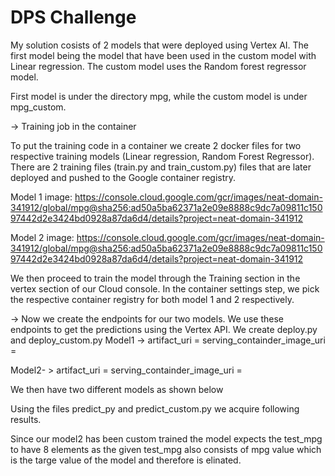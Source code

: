 # DPS Challenge

My solution cosists of 2 models that were deployed using Vertex AI. The first model being the model that have been used in the custom model with Linear regression. The custom model uses the Random forest regressor model. 

First model is under the directory mpg, while the custom model is under mpg_custom. 


-> Training job in the container

To put the training code in a container we create 2 docker files for two respective training models (Linear regression, Random Forest Regressor). There are 2 training files (train.py and train_custom.py) files that are later deployed and pushed to the Google container registry. 


Model 1  image: https://console.cloud.google.com/gcr/images/neat-domain-341912/global/mpg@sha256:ad50a5ba62371a2e09e8888c9dc7a09811c15097442d2e3424bd0928a87da6d4/details?project=neat-domain-341912


Model 2 image: https://console.cloud.google.com/gcr/images/neat-domain-341912/global/mpg@sha256:ad50a5ba62371a2e09e8888c9dc7a09811c15097442d2e3424bd0928a87da6d4/details?project=neat-domain-341912


We then proceed to train the model through the Training section in the vertex section of our Cloud console. In the container settings step, we pick the respective container registry for both model 1 and 2 respectively. 

-> Now we create the endpoints for our two models. We use these endpoints to get the predictions using the Vertex API. We create deploy.py and deploy_custom.py 
 Model1 -> artifact_uri = 
            serving_containder_image_uri = 
            
            
Model2- >  artifact_uri = 
            serving_containder_image_uri = 
            
            
We then have two different models as shown below





Using the files predict_py and predict_custom.py we acquire following results. 



Since our model2 has been custom trained the model expects the test_mpg to have 8 elements as the given test_mpg also consists of mpg value which is the targe value of the model and therefore is elinated. 
            
            
            
            
            
            
            
            
